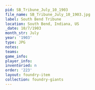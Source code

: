 ```yaml
---
pid: SB_Tribune_July_10_1903
file_name: SB_Tribune_July_10_1903.jpg
label: South Bend Tribune
location: South Bend, Indiana, US
_date: 10/7/1903
month_str: July
year: '1903'
type: JPG
notes: 
teams: 
game_info: 
player_info: 
inventoried: n
order: '223'
layout: foundry-item
collection: foundry-giants
---
```

